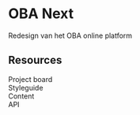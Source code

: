 # OBA Next
Redesign van het OBA online platform

## Resources

Project board  
Styleguide  
Content  
API  
